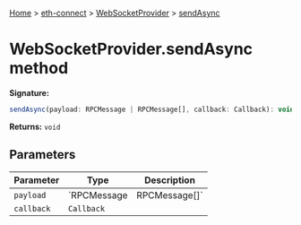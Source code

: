 [Home](./index) &gt; [eth-connect](./eth-connect.md) &gt; [WebSocketProvider](./eth-connect.websocketprovider.md) &gt; [sendAsync](./eth-connect.websocketprovider.sendasync.md)

# WebSocketProvider.sendAsync method


**Signature:**
```javascript
sendAsync(payload: RPCMessage | RPCMessage[], callback: Callback): void;
```
**Returns:** `void`

## Parameters

|  Parameter | Type | Description |
|  --- | --- | --- |
|  `payload` | `RPCMessage | RPCMessage[]` |  |
|  `callback` | `Callback` |  |

